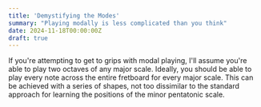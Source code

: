 ```yaml
---
title: 'Demystifying the Modes'
summary: "Playing modally is less complicated than you think"  
date: 2024-11-18T00:00:00Z
draft: true
---
```


If you're attempting to get to grips with modal playing, I'll assume you're able to play two octaves 
of any major scale. Ideally, you should be able to play every note across the entire fretboard for 
every major scale. This can be achieved with a series of shapes, not too dissimilar to the standard 
approach for learning the positions of the minor pentatonic scale. 


